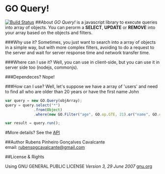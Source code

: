GO Query!
===========
[![Build Status](https://travis-ci.org/rubenspgcavalcante/GO-Query.png?branch=master)](https://travis-ci.org/rubenspgcavalcante/GO-Query)
##About
*GO Query!* is a javascript library to execute queries into array of objects. You can perorm a **SELECT**, **UPDATE** or
**REMOVE** into your array based on the objects and filters.

###Why use it?
Sometimes, you just want to search into a array of objects in a simple way, but with more complex filters,
avoiding to do a request to the server and wait for server response time and network transfer time.


###Where can I use it?
Well, you can use in client-side, but you can use it in server side too (nodejs, commonjs).

###Dependeces?
Nope!

###How can I use?
Well, let's suppose we have a array of 'users' and need to find
all who are older than 20 years or have the first name John

````javascript
var query = new GO.Query(objArray);
query = query.select("*")
             .from(Object)
             .where(new GO.Filter("age", GO.op.GTE, 21).or("name", GO.op.LIKE, /^John/));

var result = query.run();
````

#More details?
See the [API](https://github.com/rubenspgcavalcante/GO-Query/wiki/GO-Query!-API)

##Author
Rubens Pinheiro Gonçalves Cavalcante  
email: [rubenspgcavalcante@gmail.com](mailto:rubenspgcavalcante@gmail.com)

##License & Rights

Using GNU GENERAL PUBLIC LICENSE *Version 3, 29 June 2007*
[gnu.org](http://www.gnu.org/copyleft/gpl.html)  
